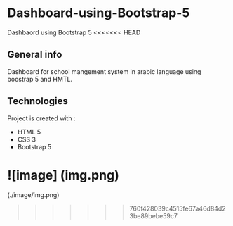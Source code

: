 # Dashboard-using-Bootstrap-5
Dashbaord using Bootstrap 5 
<<<<<<< HEAD

## General info
Dashboard for school mangement system in arabic language using boostrap 5 and HMTL.

## Technologies
Project is created with :
* HTML 5
* CSS 3
* Bootstrap 5

![image] (img.png)
=======
(./image/img.png)
>>>>>>> 760f428039c4515fe67a46d84d23be89bebe59c7
